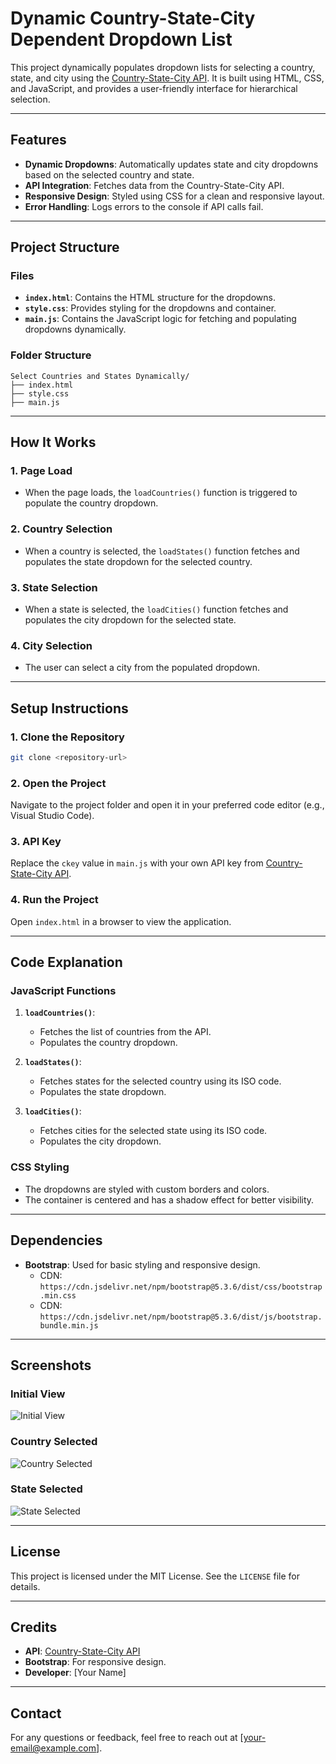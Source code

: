 # Dynamic Country-State-City Dependent Dropdown List

This project dynamically populates dropdown lists for selecting a country, state, and city using the [Country-State-City API](https://countrystatecity.in/). It is built using HTML, CSS, and JavaScript, and provides a user-friendly interface for hierarchical selection.

---

## Features

- **Dynamic Dropdowns**: Automatically updates state and city dropdowns based on the selected country and state.
- **API Integration**: Fetches data from the Country-State-City API.
- **Responsive Design**: Styled using CSS for a clean and responsive layout.
- **Error Handling**: Logs errors to the console if API calls fail.

---

## Project Structure

### **Files**

- **`index.html`**: Contains the HTML structure for the dropdowns.
- **`style.css`**: Provides styling for the dropdowns and container.
- **`main.js`**: Contains the JavaScript logic for fetching and populating dropdowns dynamically.

### **Folder Structure**

```
Select Countries and States Dynamically/
├── index.html
├── style.css
├── main.js
```

---

## How It Works

### **1. Page Load**

- When the page loads, the `loadCountries()` function is triggered to populate the country dropdown.

### **2. Country Selection**

- When a country is selected, the `loadStates()` function fetches and populates the state dropdown for the selected country.

### **3. State Selection**

- When a state is selected, the `loadCities()` function fetches and populates the city dropdown for the selected state.

### **4. City Selection**

- The user can select a city from the populated dropdown.

---

## Setup Instructions

### **1. Clone the Repository**

```bash
git clone <repository-url>
```

### **2. Open the Project**

Navigate to the project folder and open it in your preferred code editor (e.g., Visual Studio Code).

### **3. API Key**

Replace the `ckey` value in `main.js` with your own API key from [Country-State-City API](https://countrystatecity.in/).

### **4. Run the Project**

Open `index.html` in a browser to view the application.

---

## Code Explanation

### **JavaScript Functions**

1. **`loadCountries()`**:

   - Fetches the list of countries from the API.
   - Populates the country dropdown.

2. **`loadStates()`**:

   - Fetches states for the selected country using its ISO code.
   - Populates the state dropdown.

3. **`loadCities()`**:
   - Fetches cities for the selected state using its ISO code.
   - Populates the city dropdown.

### **CSS Styling**

- The dropdowns are styled with custom borders and colors.
- The container is centered and has a shadow effect for better visibility.

---

## Dependencies

- **Bootstrap**: Used for basic styling and responsive design.
  - CDN: `https://cdn.jsdelivr.net/npm/bootstrap@5.3.6/dist/css/bootstrap.min.css`
  - CDN: `https://cdn.jsdelivr.net/npm/bootstrap@5.3.6/dist/js/bootstrap.bundle.min.js`

---

## Screenshots

### **Initial View**

![Initial View](https://via.placeholder.com/600x400?text=Initial+View)

### **Country Selected**

![Country Selected](https://via.placeholder.com/600x400?text=Country+Selected)

### **State Selected**

![State Selected](https://via.placeholder.com/600x400?text=State+Selected)

---

## License

This project is licensed under the MIT License. See the `LICENSE` file for details.

---

## Credits

- **API**: [Country-State-City API](https://countrystatecity.in/)
- **Bootstrap**: For responsive design.
- **Developer**: [Your Name]

---

## Contact

For any questions or feedback, feel free to reach out at [your-email@example.com].
